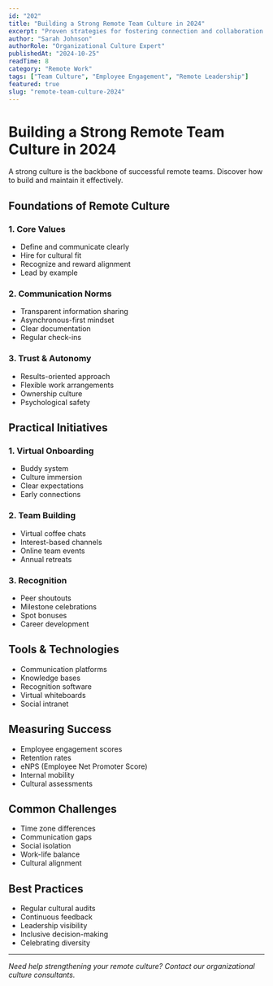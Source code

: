 ```yaml
---
id: "202"
title: "Building a Strong Remote Team Culture in 2024"
excerpt: "Proven strategies for fostering connection and collaboration in distributed teams."
author: "Sarah Johnson"
authorRole: "Organizational Culture Expert"
publishedAt: "2024-10-25"
readTime: 8
category: "Remote Work"
tags: ["Team Culture", "Employee Engagement", "Remote Leadership"]
featured: true
slug: "remote-team-culture-2024"
---
```


# Building a Strong Remote Team Culture in 2024

A strong culture is the backbone of successful remote teams. Discover how to build and maintain it effectively.

## Foundations of Remote Culture

### 1. Core Values

- Define and communicate clearly
- Hire for cultural fit
- Recognize and reward alignment
- Lead by example

### 2. Communication Norms

- Transparent information sharing
- Asynchronous-first mindset
- Clear documentation
- Regular check-ins

### 3. Trust & Autonomy

- Results-oriented approach
- Flexible work arrangements
- Ownership culture
- Psychological safety

## Practical Initiatives

### 1. Virtual Onboarding

- Buddy system
- Culture immersion
- Clear expectations
- Early connections

### 2. Team Building

- Virtual coffee chats
- Interest-based channels
- Online team events
- Annual retreats

### 3. Recognition

- Peer shoutouts
- Milestone celebrations
- Spot bonuses
- Career development

## Tools & Technologies

- Communication platforms
- Knowledge bases
- Recognition software
- Virtual whiteboards
- Social intranet

## Measuring Success

- Employee engagement scores
- Retention rates
- eNPS (Employee Net Promoter Score)
- Internal mobility
- Cultural assessments

## Common Challenges

- Time zone differences
- Communication gaps
- Social isolation
- Work-life balance
- Cultural alignment

## Best Practices

- Regular cultural audits
- Continuous feedback
- Leadership visibility
- Inclusive decision-making
- Celebrating diversity

---

_Need help strengthening your remote culture? Contact our organizational culture consultants._

